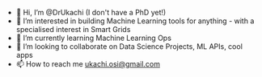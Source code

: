 - 👋 Hi, I’m @DrUkachi (I don't have a PhD yet!)
- 👀 I’m interested in building Machine Learning tools for anything - with a specialised interest in Smart Grids
- 🌱 I’m currently learning Machine Learning Ops
- 💞️ I’m looking to collaborate on Data Science Projects, ML APIs, cool apps
- 📫 How to reach me ukachi.osi@gmail.com

<!---
DrUkachi/DrUkachi is a ✨ special ✨ repository because its `README.md` (this file) appears on your GitHub profile.
You can click the Preview link to take a look at your changes.
--->
